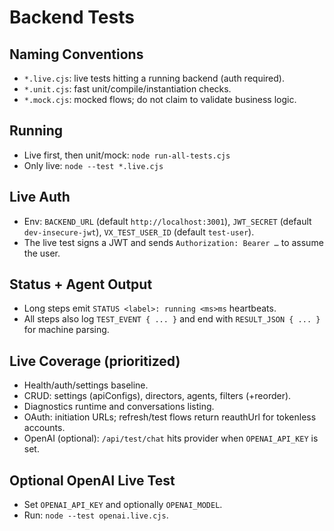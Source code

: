 # Backend Tests

## Naming Conventions
- `*.live.cjs`: live tests hitting a running backend (auth required).
- `*.unit.cjs`: fast unit/compile/instantiation checks.
- `*.mock.cjs`: mocked flows; do not claim to validate business logic.

## Running
- Live first, then unit/mock: `node run-all-tests.cjs`
- Only live: `node --test *.live.cjs`

## Live Auth
- Env: `BACKEND_URL` (default `http://localhost:3001`), `JWT_SECRET` (default `dev-insecure-jwt`), `VX_TEST_USER_ID` (default `test-user`).
- The live test signs a JWT and sends `Authorization: Bearer …` to assume the user.

## Status + Agent Output
- Long steps emit `STATUS <label>: running <ms>ms` heartbeats.
- All steps also log `TEST_EVENT { ... }` and end with `RESULT_JSON { ... }` for machine parsing.

## Live Coverage (prioritized)
- Health/auth/settings baseline.
- CRUD: settings (apiConfigs), directors, agents, filters (+reorder).
- Diagnostics runtime and conversations listing.
- OAuth: initiation URLs; refresh/test flows return reauthUrl for tokenless accounts.
- OpenAI (optional): `/api/test/chat` hits provider when `OPENAI_API_KEY` is set.

## Optional OpenAI Live Test
- Set `OPENAI_API_KEY` and optionally `OPENAI_MODEL`.
- Run: `node --test openai.live.cjs`.
